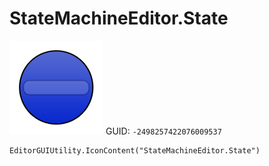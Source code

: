 # StateMachineEditor.State
![](/img/StateMachineEditor.State.png)
GUID: `-2498257422076009537`
```
EditorGUIUtility.IconContent("StateMachineEditor.State")
```
